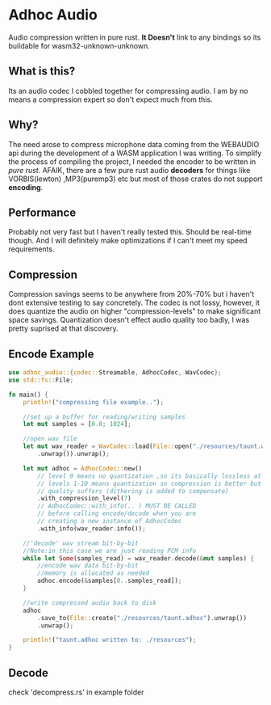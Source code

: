 # Adhoc Audio
Audio compression written in pure rust. 
**It Doesn't** link to any bindings so its buildable for wasm32-unknown-unknown. 

## What is this? 
Its an audio codec I cobbled together for compressing audio. 
I am by no means a compression expert so don't expect much from this.

## Why?
The need arose to compress microphone data coming from the WEBAUDIO api during the development of a WASM application I was writing. To simplify the process of compiling the project, I needed the  encoder to be written in *pure rust*. AFAIK, there are a few pure rust audio **decoders** for things like VORBIS(lewton) ,MP3(puremp3) etc but most of those crates do not support **encoding**. 

## Performance 
Probably not very fast but I haven't really tested this. Should be real-time though. And I will definitely make optimizations if I can't meet my speed requirements.

## Compression
Compression savings seems to be anywhere from 20%-70% but i haven't dont extensive testing to say concretely.  The codec is not lossy, however, it does quantize the audio on higher "compression-levels" to make significant space savings. Quantization doesn't effect audio quality too badly, I was pretty suprised at that discovery.  




## Encode Example
```rust
use adhoc_audio::{codec::Streamable, AdhocCodec, WavCodec};
use std::fs::File;

fn main() {
    println!("compressing file example..");

    //set up a buffer for reading/writing samples
    let mut samples = [0.0; 1024];

    //open wav file
    let mut wav_reader = WavCodec::load(File::open("./resources/taunt.wav")
        .unwrap()).unwrap();

    let mut adhoc = AdhocCodec::new()
        // level 0 means no quantization ,so its basically lossless at level 0
        // levels 1-10 means quantization so compression is better but 
        // quality suffers (dithering is added to compensate)
        .with_compression_level(7)
        // AdhocCodec::with_info(.. ) MUST BE CALLED 
        // before calling encode/decode when you are 
        // creating a new instance of AdhocCodec
        .with_info(wav_reader.info());

    //'decode' wav stream bit-by-bit
    //Note:in this case we are just reading PCM info
    while let Some(samples_read) = wav_reader.decode(&mut samples) {
        //encode wav data bit-by-bit
        //memory is allocated as needed
        adhoc.encode(&samples[0..samples_read]);
    }

    //write compressed audio back to disk
    adhoc
        .save_to(File::create("./resources/taunt.adhoc").unwrap())
        .unwrap();

    println!("taunt.adhoc written to: ./resources");
}
```

## Decode 
check 'decompress.rs' in example folder 